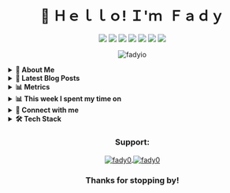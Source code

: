 <h1 align="center">👋 Ｈｅｌｌｏ! Ｉ'ｍ Ｆａｄｙ</h1>

<p align="center">
  <a href="https://twitter.com/Fady_io"><img src="https://img.shields.io/badge/-@Fady_io-00acee?style=flat&logo=Twitter&logoColor=white" /></a>
  <a href="https://stackoverflow.com/users/14895864/fady/"><img src="https://img.shields.io/badge/-Fady-f48225?style=flat&logo=Stackoverflow&logoColor=white" /></a>
  <a href="https://profile.codersrank.io/user/fadyio"><img src="https://img.shields.io/badge/-Fadyio-72a0a8?style=flat&logo=CodersRank&logoColor=white" /></a>
  <a href="https://github.com/fadyio"><img src="https://img.shields.io/badge/-Fadyio-3a3a3a?style=flat&logo=GitHub&logoColor=white" /></a>
  <a href="https://fadyio.com"><img src="https://img.shields.io/badge/-Fadyio.com-ff5757?style=flat&logo=Vercel&logoColor=white" /></a>
  <a href="https://fadyio.com/blog"><img src="https://img.shields.io/badge/-Fady's_Blog-262654?style=flat&logo=micro.blog&logoColor=white" /></a>
  <a href="https://www.linkedin.com/in/Fadyio"><img src="https://img.shields.io/badge/-Fadyio-0072b1?style=flat&logo=Linkedin&logoColor=white" /></a>
  <p align="center"> <img src="https://komarev.com/ghpvc/?username=fadyio&label=Profile%20views&color=0e75b6&style=flat" alt="fadyio" /> </p>

</p>




<!-- About Section -->
<details>
  <summary><b>👤 About Me</b></summary>
    <p>
      <img align="right" width="250" src="https://github.com/fady0/fady0/blob/main/logo.svg" alt="my-logo" />

<blockquote>

I software engineer based in Cairo EG. And I love writing code!
I have one main opinion about programming and computer science, which is that deeply understanding the underlying technology you use is essential if you want to be able to solve hard problems or forward in your career. Sometimes I writes blog articles. You can find them [Here](https://www.fadyio.com/blog)  
When I'm not at the keyboard, I like sports, astronomy and hanging out with friends.

</blockquote>

----
  
  </p>
</details>

<!-- Blog Posts -->
<details>
  <summary><b>📰 Latest Blog Posts</b></summary>
    <p>

<!-- BLOG-POST-LIST:START -->
- [Share your work - why I&#39;m starting a blog.](https://fadyio.com/blog/hello-world!)
<!-- BLOG-POST-LIST:END -->

➡️  **[More Posts](https://fadyio.com/blog)**

----
</p>
</details>

<details>
<!-- Metrics -->
  <summary><b>📊 Metrics</b></summary>
    <p>
      
<img src="/github-metrics.svg" alt="Metrics" width="70%">:

</p>
</details>

<details>
  <summary><b>📊 This week I spent my time on</b></summary>
<p>
<!--START_SECTION:waka-->

```text
From: 14 September 2022 - To: 21 September 2022

Total Time: 28 mins

JSON        13 mins         ███████████░░░░░░░░░░░░░░   44.61 %
Lua         7 mins          ██████░░░░░░░░░░░░░░░░░░░   24.64 %
gitconfig   2 mins          ██▒░░░░░░░░░░░░░░░░░░░░░░   09.99 %
conf        2 mins          ██▒░░░░░░░░░░░░░░░░░░░░░░   09.48 %
Other       1 min           █░░░░░░░░░░░░░░░░░░░░░░░░   03.59 %
```

<!--END_SECTION:waka-->
</p>
</details>

<details>
  <summary><b>📰 Connect with me</b></summary>
    <p>
<a href="https://twitter.com/fady_io" target="blank"><img align="center" src="https://raw.githubusercontent.com/rahuldkjain/github-profile-readme-generator/master/src/images/icons/Social/twitter.svg" alt="fady_io" height="30" width="40" /></a>
<a href="https://linkedin.com/in/fadyio" target="blank"><img align="center" src="https://raw.githubusercontent.com/rahuldkjain/github-profile-readme-generator/master/src/images/icons/Social/linked-in-alt.svg" alt="fadyio" height="30" width="40" /></a>
<a href="https://stackoverflow.com/users/14895864" target="blank"><img align="center" src="https://raw.githubusercontent.com/rahuldkjain/github-profile-readme-generator/master/src/images/icons/Social/stack-overflow.svg" alt="14895864" height="30" width="40" /></a>
<a href="https://www.leetcode.com/fady0" target="blank"><img align="center" src="https://raw.githubusercontent.com/rahuldkjain/github-profile-readme-generator/master/src/images/icons/Social/leet-code.svg" alt="fady0" height="30" width="40" /></a>
<a href="/https://www.fadyio.com/feed.xml" target="blank"><img align="center" src="https://raw.githubusercontent.com/rahuldkjain/github-profile-readme-generator/master/src/images/icons/Social/rss.svg" alt="https://www.fadyio.com/feed.xml" height="30" width="40" /></a>
</p>
</details>
<!-- Tech Stack -->  
<details>
  <summary><b>🛠️ Tech Stack</b></summary>
    <p>
<h3 align="center">Languages and Tools:</h3>
<p align="center"> <a href="https://www.gnu.org/software/bash/" target="_blank" rel="noreferrer"> <img src="https://www.vectorlogo.zone/logos/gnu_bash/gnu_bash-icon.svg" alt="bash" width="40" height="40"/> </a> <a href="https://www.cprogramming.com/" target="_blank" rel="noreferrer"> <img src="https://raw.githubusercontent.com/devicons/devicon/master/icons/c/c-original.svg" alt="c" width="40" height="40"/> </a> <a href="https://www.w3schools.com/cpp/" target="_blank" rel="noreferrer"> <img src="https://raw.githubusercontent.com/devicons/devicon/master/icons/cplusplus/cplusplus-original.svg" alt="cplusplus" width="40" height="40"/> </a> <a href="https://git-scm.com/" target="_blank" rel="noreferrer"> <img src="https://www.vectorlogo.zone/logos/git-scm/git-scm-icon.svg" alt="git" width="40" height="40"/> </a> <a href="https://www.java.com" target="_blank" rel="noreferrer"> <img src="https://raw.githubusercontent.com/devicons/devicon/master/icons/java/java-original.svg" alt="java" width="40" height="40"/> </a> <a href="https://www.linux.org/" target="_blank" rel="noreferrer"> <img src="https://raw.githubusercontent.com/devicons/devicon/master/icons/linux/linux-original.svg" alt="linux" width="40" height="40"/> </a> <a href="https://nextjs.org/" target="_blank" rel="noreferrer"> <img src="https://cdn.worldvectorlogo.com/logos/nextjs-2.svg" alt="nextjs" width="40" height="40"/> </a> <a href="https://www.postgresql.org" target="_blank" rel="noreferrer"> <img src="https://raw.githubusercontent.com/devicons/devicon/master/icons/postgresql/postgresql-original-wordmark.svg" alt="postgresql" width="40" height="40"/> </a> <a href="https://www.python.org" target="_blank" rel="noreferrer"> <img src="https://raw.githubusercontent.com/devicons/devicon/master/icons/python/python-original.svg" alt="python" width="40" height="40"/> </a> <a href="https://www.qt.io/" target="_blank" rel="noreferrer"> <img src="https://upload.wikimedia.org/wikipedia/commons/0/0b/Qt_logo_2016.svg" alt="qt" width="40" height="40"/> </a> <a href="https://www.rust-lang.org" target="_blank" rel="noreferrer"> <img src="https://raw.githubusercontent.com/devicons/devicon/master/icons/rust/rust-plain.svg" alt="rust" width="40" height="40"/> </a> </p>
  </p>
</details>

<h3 align="center">Support:</h3>
<p align="center"><a href="https://www.buymeacoffee.com/fady0"> <img align="center" src="https://cdn.buymeacoffee.com/buttons/v2/default-yellow.png" height="50" width="210" alt="fady0" /></a><a href="https://ko-fi.com/fady0"> <img align="center" src="https://cdn.ko-fi.com/cdn/kofi3.png?v=3" height="50" width="210" alt="fady0" /></a></p>

<h3 align="center"> Thanks for stopping by!</h3>
